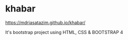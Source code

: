 # khabar

https://mdriasatazim.github.io/khabar/

It's bootstrap project using HTML, CSS & BOOTSTRAP 4
